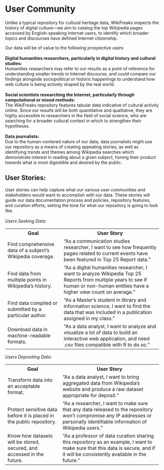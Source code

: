 # User Community
Unlike a typical repository for cultural heritage data, WikiFreaks inspects the history of digital culture—we aim to catalog the top Wikipedia pages accessed by English-speaking Internet users, to identify which broader topics and discourses have defined Internet citizenship.

Our data will be of value to the following prospective users
<br><br>
**Digital humanities researchers, particularly in digital history and cultural studies:**
<br>
Humanities researchers may refer to our results as a point of reference for understanding smaller trends in Internet discourse, and could compare our findings alongside sociopolitical or historic happenings to understand how web culture is being actively shaped by the real world.
<br><br>
**Social scientists researching the Internet, particularly through computational or mixed methods:**
<br>
The WikiFreaks repository features tabular data indicative of cultural activity online. Since our results will be both quantitative and qualitative, they are highly accessible to researchers in the field of social science, who are searching for a broader cultural context in which to strengthen their hypotheses.
<br><br>
**Data journalists:**
<br>
Due to the human-centered nature of our data, data journalists might use our repository as a means of creating appealing stories, as well as identifying trends and themes among Wikipedia searches which demonstrate interest in reading about a given subject, honing their product towards what is most digestible and desired by the public.

## User Stories:
User stories can help capture what our various user communities and stakeholders would want to accomplish with our data. These stories will guide our data documentation process and policies, repository features, and curation efforts, setting the tone for what our repository is going to look like.
<br><br>
*Users Seeking Data:*
<table>
	<tr>
		<th>Goal</th>
		<th>User Story</th>
	</tr>
	<tr>
		<td>Find comprehensive data of a subject’s Wikipedia coverage.</td>
		<td>“As a communication studies researcher, I want to see how frequently pages related to current events have been featured in Top 25 Report data.”</td>
	</tr>
	<tr>
		<td>Find data from multiple points in Wikipedia’s history.</td>
		<td>“As a digital humanities researcher, I want to analyze Wikipedia Top 25 Reports from multiple years to see if human or non-human entities have a higher view count on average.”</td>
	</tr>
	<tr>
		<td>Find data compiled or submitted by a particular author.</td>
		<td>“As a Master’s student in library and information science, I want to find the data that was included in a publication assigned in my class.”</td>
	</tr>
	<tr>
		<td>Download data in machine-readable formats.</td>
		<td>“As a data analyst, I want to analyze and visualize a lot of data to build an interactive web application, and need .csv files compatible with R to do so.”</td>
	</tr>
</table>

*Users Depositing Data:*
<table>
	<tr>
		<th>Goal</th>
		<th>User Story</th>
	</tr>
	<tr>
		<td>Transform data into an acceptable format.</td>
		<td>“As a data analyst, I want to bring aggregated data from Wikipedia’s website and produce a raw dataset appropriate for deposit.”</td>
	</tr>
	<tr>
		<td>Protect sensitive data before it is placed in the public repository.</td>
		<td>“As a researcher, I want to make sure that any data released to the repository won’t compromise any IP addresses or personally identifiable information of Wikipedia users.”</td>
	</tr>
	<tr>
		<td>Know how datasets will be stored, secured, and accessed in the future.</td>
		<td>“As a professor of data curation sharing this repository as an example, I want to make sure that this data is secure, and if it will be consistently available in the future.”</td>
	</tr>
</table>
